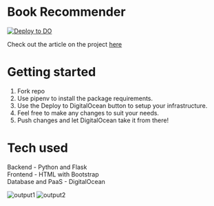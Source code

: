 # Book Recommender

[![Deploy to DO](https://www.deploytodo.com/do-btn-blue.svg)](https://cloud.digitalocean.com/apps/new?repo=https://github.com/yasseriz/Book-Recommender/tree/main)

Check out the article on the project [here](https://dev.to/yasseriz/random-book-recommender-digitalocean-app-platform-hackathon-4aji)

# Getting started
1. Fork repo
2. Use pipenv to install the package requirements.
3. Use the Deploy to DigitalOcean button to setup your infrastructure.
4. Feel free to make any changes to suit your needs.
5. Push changes and let DigitalOcean take it from there!

# Tech used
Backend - Python and Flask \
Frontend - HTML with Bootstrap \
Database and PaaS - DigitalOcean

![output1](../main/media/DOHackathon-1.png)
![output2](../main/media/DOHackathon-2.png)
